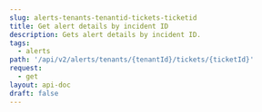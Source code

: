 ```yaml
---
slug: alerts-tenants-tenantid-tickets-ticketid
title: Get alert details by incident ID
description: Gets alert details by incident ID.
tags:
  - alerts
path: '/api/v2/alerts/tenants/{tenantId}/tickets/{ticketId}'
request:
  - get
layout: api-doc
draft: false
---
```

